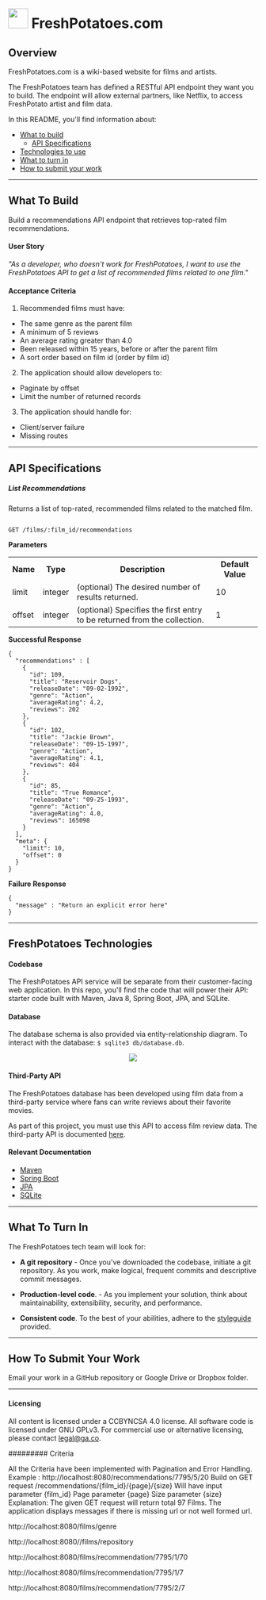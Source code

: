 # <img src="https://potatoes.ahdb.org.uk/sites/default/files/150824_Potato_4PRINT-Kindred-v1-A5%20cropped.jpg" width="40px"> FreshPotatoes.com

## Overview

FreshPotatoes.com is a wiki-based website for films and artists.  

The FreshPotatoes team has defined a RESTful API endpoint they want you to build. The endpoint will allow external partners, like Netflix, to access FreshPotato artist and film data.

In this README, you'll find information about:

* [What to build](#what-to-build)
  * [API Specifications](#api-specifications)
* [Technologies to use](#freshpotatoes-technologies)
* [What to turn in](#what-to-turn-in)
* [How to submit your work](#how-to-submit-your-work)

---

## What To Build

Build a recommendations API endpoint that retrieves top-rated film recommendations.  

#### User Story

*"As a developer, who doesn't work for FreshPotatoes, I want to use the FreshPotatoes API to get a list of recommended films related to one film."*

#### Acceptance Criteria

1) Recommended films must have:
  * The same genre as the parent film
  * A minimum of 5 reviews
  * An average rating greater than 4.0
  * Been released within 15 years, before or after the parent film
  * A sort order based on film id (order by film id)

2) The application should allow developers to:
  * Paginate by offset
  * Limit the number of returned records

3) The application should handle for:
  * Client/server failure
  * Missing routes

---

## API Specifications

##### List Recommendations

Returns a list of top-rated, recommended films related to the matched film.

```

GET /films/:film_id/recommendations

```

**Parameters**

<table>
  <tr>
    <th>Name</th>
    <th>Type</th>
    <th>Description</th>
    <th>Default Value</th>
  </tr>
  <tr>
    <td>limit</td>
    <td>integer</td>
    <td>(optional)
The desired number of results returned.</td>
    <td>10</td>
  </tr>
  <tr>
    <td>offset</td>
    <td>integer</td>
    <td>(optional)
Specifies the first entry to be returned from the collection.
    <td>1</td>
  </tr>
</table>


**Successful Response**

```
{
  "recommendations" : [
    {
      "id": 109,
      "title": "Reservoir Dogs",
      "releaseDate": "09-02-1992",
      "genre": "Action",
      "averageRating": 4.2,
      "reviews": 202
    },
    {
      "id": 102,
      "title": "Jackie Brown",
      "releaseDate": "09-15-1997",
      "genre": "Action",
      "averageRating": 4.1,
      "reviews": 404
    },
    {
      "id": 85,
      "title": "True Romance",
      "releaseDate": "09-25-1993",
      "genre": "Action",
      "averageRating": 4.0,
      "reviews": 165098
    }
  ],
  "meta": {
    "limit": 10,
    "offset": 0
  }
}

```

**Failure Response**

```
{
  "message" : "Return an explicit error here"
}
```

---

## FreshPotatoes Technologies

#### Codebase

The FreshPotatoes API service will be separate from their customer-facing web application.  In this repo, you'll find the code that will power their API: starter code built with Maven, Java 8, Spring Boot, JPA, and SQLite.

#### Database

The database schema is also provided via entity-relationship diagram. To interact with the database: `$ sqlite3 db/database.db`.

<p align="center">
  <img src="https://i.imgur.com/eAuzbPZ.png">
</p>


#### Third-Party API

The FreshPotatoes database has been developed using film data from a third-party service where fans can write reviews about their favorite movies.  

As part of this project, you must use this API to access film review data.  The third-party API is documented [here](third-party-api.md).

#### Relevant Documentation

* [Maven](http://maven.apache.org/guides/)
* [Spring Boot](https://docs.spring.io/spring-boot/docs/current/reference/htmlsingle/)
* [JPA](https://docs.spring.io/spring-data/jpa/docs/current/reference/html/)
* [SQLite](https://www.sqlite.org/docs.html)

---
## What To Turn In

The FreshPotatoes tech team will look for:

* **A git repository** - Once you've downloaded the codebase, initiate a git repository.  As you work, make logical, frequent commits and descriptive commit messages.

* **Production-level code**. - As you implement your solution, think about maintainability, extensibility, security, and performance.

* **Consistent code**. To the best of your abilities, adhere to the [styleguide](https://google.github.io/styleguide/javaguide.html) provided.

---

## How To Submit Your Work

Email your work in a GitHub repository or Google Drive or Dropbox folder.  

---

#### Licensing
All content is licensed under a CC­BY­NC­SA 4.0 license.
All software code is licensed under GNU GPLv3. For commercial use or alternative licensing, please contact legal@ga.co.


#########
 Criteria

All the Criteria have been implemented with Pagination and Error Handling.
Example : http://localhost:8080/recommendations/7795/5/20
Build on GET  request /recommendations/{film_id}/{page}/{size}
Will have input parameter {film_id}
Page parameter {page}
Size parameter {size}
Explanation: The given GET request will return total 97 Films.
The application displays messages if there is missing url or not well formed url.

http://localhost:8080/films/genre
 
http://localhost:8080//films/repository
 
http://localhost:8080/films/recommendation/7795/1/70
 
http://localhost:8080/films/recommendation/7795/1/7
 
http://localhost:8080/films/recommendation/7795/2/7
 






